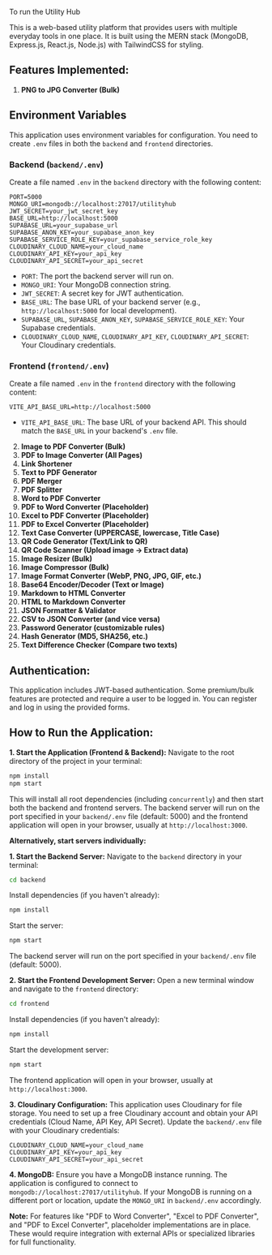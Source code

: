 To run the Utility Hub

This is a web-based utility platform that provides users with multiple everyday tools in one place. It is built using the MERN stack (MongoDB, Express.js, React.js, Node.js) with TailwindCSS for styling.

## Features Implemented:

1.  **PNG to JPG Converter (Bulk)**

## Environment Variables

This application uses environment variables for configuration. You need to create `.env` files in both the `backend` and `frontend` directories.

### Backend (`backend/.env`)

Create a file named `.env` in the `backend` directory with the following content:

```
PORT=5000
MONGO_URI=mongodb://localhost:27017/utilityhub
JWT_SECRET=your_jwt_secret_key
BASE_URL=http://localhost:5000
SUPABASE_URL=your_supabase_url
SUPABASE_ANON_KEY=your_supabase_anon_key
SUPABASE_SERVICE_ROLE_KEY=your_supabase_service_role_key
CLOUDINARY_CLOUD_NAME=your_cloud_name
CLOUDINARY_API_KEY=your_api_key
CLOUDINARY_API_SECRET=your_api_secret
```

- `PORT`: The port the backend server will run on.
- `MONGO_URI`: Your MongoDB connection string.
- `JWT_SECRET`: A secret key for JWT authentication.
- `BASE_URL`: The base URL of your backend server (e.g., `http://localhost:5000` for local development).
- `SUPABASE_URL`, `SUPABASE_ANON_KEY`, `SUPABASE_SERVICE_ROLE_KEY`: Your Supabase credentials.
- `CLOUDINARY_CLOUD_NAME`, `CLOUDINARY_API_KEY`, `CLOUDINARY_API_SECRET`: Your Cloudinary credentials.

### Frontend (`frontend/.env`)

Create a file named `.env` in the `frontend` directory with the following content:

```
VITE_API_BASE_URL=http://localhost:5000
```

- `VITE_API_BASE_URL`: The base URL of your backend API. This should match the `BASE_URL` in your backend's `.env` file.

2.  **Image to PDF Converter (Bulk)**
3.  **PDF to Image Converter (All Pages)**
4.  **Link Shortener**
5.  **Text to PDF Generator**
6.  **PDF Merger**
7.  **PDF Splitter**
8.  **Word to PDF Converter**
9.  **PDF to Word Converter (Placeholder)**
10. **Excel to PDF Converter (Placeholder)**
11. **PDF to Excel Converter (Placeholder)**
12. **Text Case Converter (UPPERCASE, lowercase, Title Case)**
13. **QR Code Generator (Text/Link to QR)**
14. **QR Code Scanner (Upload image -> Extract data)**
15. **Image Resizer (Bulk)**
16. **Image Compressor (Bulk)**
17. **Image Format Converter (WebP, PNG, JPG, GIF, etc.)**
18. **Base64 Encoder/Decoder (Text or Image)**
19. **Markdown to HTML Converter**
20. **HTML to Markdown Converter**
21. **JSON Formatter & Validator**
22. **CSV to JSON Converter (and vice versa)**
23. **Password Generator (customizable rules)**
24. **Hash Generator (MD5, SHA256, etc.)**
25. **Text Difference Checker (Compare two texts)**

## Authentication:

This application includes JWT-based authentication. Some premium/bulk features are protected and require a user to be logged in. You can register and log in using the provided forms.

## How to Run the Application:



**1. Start the Application (Frontend & Backend):**
   Navigate to the root directory of the project in your terminal:
   ```bash
   npm install
   npm start
   ```
   This will install all root dependencies (including `concurrently`) and then start both the backend and frontend servers. The backend server will run on the port specified in your `backend/.env` file (default: 5000) and the frontend application will open in your browser, usually at `http://localhost:3000`.

**Alternatively, start servers individually:**

**1. Start the Backend Server:**
   Navigate to the `backend` directory in your terminal:
   ```bash
   cd backend
   ```
   Install dependencies (if you haven't already):
   ```bash
   npm install
   ```
   Start the server:
   ```bash
   npm start
   ```
   The backend server will run on the port specified in your `backend/.env` file (default: 5000).

**2. Start the Frontend Development Server:**
   Open a new terminal window and navigate to the `frontend` directory:
   ```bash
   cd frontend
   ```
   Install dependencies (if you haven't already):
   ```bash
   npm install
   ```
   Start the development server:
   ```bash
   npm start
   ```
   The frontend application will open in your browser, usually at `http://localhost:3000`.

**3. Cloudinary Configuration:**
   This application uses Cloudinary for file storage. You need to set up a free Cloudinary account and obtain your API credentials (Cloud Name, API Key, API Secret).
   Update the `backend/.env` file with your Cloudinary credentials:
   ```
   CLOUDINARY_CLOUD_NAME=your_cloud_name
   CLOUDINARY_API_KEY=your_api_key
   CLOUDINARY_API_SECRET=your_api_secret
   ```

**4. MongoDB:**
   Ensure you have a MongoDB instance running. The application is configured to connect to `mongodb://localhost:27017/utilityhub`. If your MongoDB is running on a different port or location, update the `MONGO_URI` in `backend/.env` accordingly.

**Note:** For features like "PDF to Word Converter", "Excel to PDF Converter", and "PDF to Excel Converter", placeholder implementations are in place. These would require integration with external APIs or specialized libraries for full functionality.